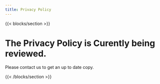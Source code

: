 ```yaml
---
title: Privacy Policy
---
```


<!--add blocks of content here to add more sections to the community page -->

{{< blocks/section >}}

<div class="mx-auto">
<h1 class="text-center">The Privacy Policy is Curently being reviewed.</h1>
Please contact us to get an up to date copy. 
</div>

{{< /blocks/section >}}